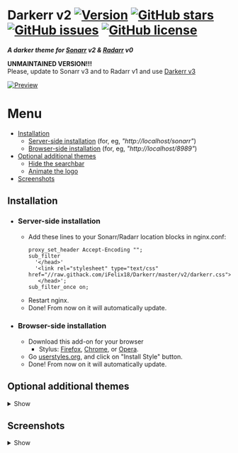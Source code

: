 # Darkerr v2 [![Version][version]][1] [![GitHub stars][stars]][2] [![GitHub issues][issues]][3] [![GitHub license][license]][4]
**_A darker theme for [Sonarr] v2 &amp; [Radarr] v0_**

**UNMAINTAINED VERSION!!!**</br>
Please, update to Sonarr v3 and to Radarr v1 and use [Darkerr v3]

[![Preview][preview]][Screenshots]

# Menu
* [Installation]
  * [Server-side installation] (for, eg,  _"http://<span></span>localhost/sonarr"_)
  * [Browser-side installation] (for, eg,  _"http://<span></span>localhost/8989"_)
* [Optional additional themes]
  * [Hide the searchbar]
  * [Animate the logo]
* [Screenshots]

## Installation
* ### Server-side installation
  * Add these lines to your Sonarr/Radarr location blocks in nginx.conf:
    ```nginx		
    proxy_set_header Accept-Encoding "";
    sub_filter
      '</head>'
      '<link rel="stylesheet" type="text/css" href="//raw.githack.com/iFelix18/Darkerr/master/v2/darkerr.css">
       </head>';
    sub_filter_once on;
    ```
  * Restart nginx.
  * Done! From now on it will automatically update.

* ### Browser-side installation
  * Download this add-on for your browser
    * Stylus: [Firefox][5], [Chrome][6],  or [Opera][7].
  * Go [userstyles.org][1], and click on "Install Style" button.
  * Done! From now on it will automatically update.
  
## Optional additional themes
<details><summary>Show</summary>

* ### Hide the searchbar
  <p align="center">
    <img src="https://i.imgur.com/6sdDzxq.gif" alt="searchbar"/>
  </p>

  Install it on server-side, by adding these line to your Sonarr/Radarr location blocks in nginx.conf:
    ```diff
    proxy_set_header Accept-Encoding "";
      sub_filter
        '</head>'
        '<link rel="stylesheet" type="text/css" href="//raw.githack.com/iFelix18/Darkerr/master/v2/darkerr.css">
    +    <link rel="stylesheet" type="text/css" href="//raw.githack.com/iFelix18/Darkerr/master/v2/logo_animation.css">
         </head>';
      sub_filter_once on;
    ```

    Or browser-side with Stylus by going [here][searchbar].

* ### Animate the logo
  <p align="center">
    <img src="https://i.imgur.com/2Ie6BFm.gif" alt="logo"/>
  </p>

  Install it on server-side, by adding these line to your Sonarr/Radarr location blocks in nginx.conf:
    ```diff
    proxy_set_header Accept-Encoding "";
      sub_filter
        '</head>'
        '<link rel="stylesheet" type="text/css" href="//raw.githack.com/iFelix18/Darkerr/master/v2/darkerr.css">
    +    <link rel="stylesheet" type="text/css" href="//raw.githack.com/iFelix18/Darkerr/master/v2/hidden_searchbar.css">
         </head>';
      sub_filter_once on;
    ```
    Or browser-side with Stylus by going [here][logo].
</details>

## Screenshots
<details><summary>Show</summary>

  ![Detailed view][detailed view]
  ![Overview list][overview list]
</details>

[version]: https://flat.badgen.net/badge/version/2.6/ED1C24
[1]: https://userstyles.org/styles/142759/darkerr-a-darker-theme-for-sonarr-radarr
[stars]: https://flat.badgen.net/github/stars/iFelix18/Darkerr
[2]: https://github.com/iFelix18/Darkerr/stargazers
[issues]: https://flat.badgen.net/github/open-issues/iFelix18/Darkerr
[3]: https://github.com/iFelix18/Darkerr/issues
[license]: https://flat.badgen.net/github/license/iFelix18/Darkerr
[4]: https://creativecommons.org/licenses/by-sa/4.0/

[Sonarr]: https://github.com/Sonarr/Sonarr
[Radarr]: https://github.com/Radarr/Radarr

[Darkerr v3]: /README.md

[preview]: https://i.imgur.com/sz99ZPq.jpg "Click to see more screenshots"

[Installation]: README.md#installation
[Server-side installation]: README.md#server-side-installation
[Browser-side installation]: README.md#browser-side-installation
[Optional additional themes]: README.md#optional-additional-themes
[Hide the searchbar]: README.md#hide-the-searchbar
[Animate the logo]: README.md#animate-the-logo
[Screenshots]: README.md#screenshots

[5]: https://addons.mozilla.org/firefox/addon/styl-us/
[6]: https://chrome.google.com/webstore/detail/clngdbkpkpeebahjckkjfobafhncgmne
[7]: https://addons.opera.com/extensions/details/stylus/

[searchbar]: https://userstyles.org/styles/142942/darkerr-searchbar-theme-for-sonarr-radarr
[logo]: https://userstyles.org/styles/142943/darkerr-logo-theme-for-sonarr-radarr

[detailed view]: https://i.imgur.com/aHxTA5c.jpg
[overview list]: https://i.imgur.com/DHDo6uS.jpg
